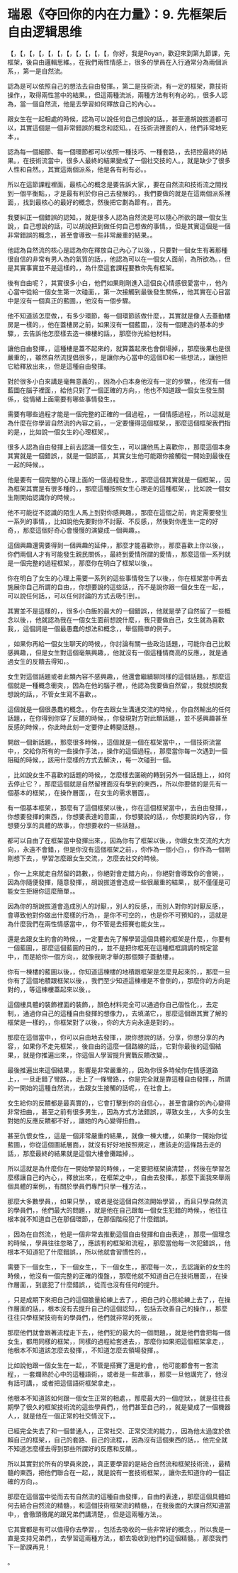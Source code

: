 # 瑞恩《夺回你的内在力量》：9. 先框架后自由逻辑思维

【，【，【，【，【，【，【，【，【，【，【，你好，我是Royan，歡迎來到第九節課，先框架，後自由邏輯思維。，在我們兩性情感上，很多的學員在入行通常分為兩個派系，，第一是自然流。

認為是可以依照自己的想法去自由發揮。，第二是技術流，有一定的框架，靠技術操作，，取得兩性當中的結果。，但這兩種流派，兩種方法有利有必的。，很多人認為，當一個自然流，他是去學習如何釋放自己的內心。。

跟女生在一起相處的時候，認為可以說任何自己想說的話。，甚至連胡說拔道都可以，其實這個是一個非常錯誤的概念和認知。，在技術流裡面的人，他們非常地死本，。

認為每一個細節、每一個環節都可以依照一種技巧、一種套路，，去把控最終的結果。，在技術流當中，很多人最終的結果變成了一個社交技的人。，就是缺少了很多人性和自然。，其實這兩個派系，他是各有利有必。。

所以在這節課程裡面，最核心的概念是要告訴大家，，要在自然流和技術流之間找到一個平衡點，，才是最有利於你自己去發展的。，我們要做的就是在這兩個派系裡面，，找到最核心的最好的概念，然後把它劃為節有。，首先。

我要糾正一個錯誤的認知。，就是很多人認為自然流是可以隨心所欲的跟一個女生說，，自己想說的話，可以胡說把到做任何自己想做的事情。，但是其實這個是一個非常錯誤的概念，，甚至會導致一些非常嚴重的結果。。

他認為自然流的核心是認為你在釋放自己內心了以後，，只要對一個女生有著那種很自信的非常有男人為的氣質的話，，他認為可以在一個女人面前，為所欲為。，但是其實事實並不是這樣的。，為什麼這套課程要教你先有框架。

後有自由呢？，其實很多小白，他們如果剛剛進入這個良心情感很愛當中，，他內心當中從給一個女生第一次碰面，，第一次接觸到最後發生關係，，他其實在心目當中是沒有一個真正的藍圖，，他沒有一個步驟。

他不知道該怎麼做，，有多少環節，每一個環節該做什麼，，其實就是像人去蓋動樓房是一樣的，，他在蓋樓房之前，如果沒有一個藍圖，，沒有一個建造的基本的步驟，，去告訴他怎麼樣去造一棟樓的話，，那麼你光給他材料。

讓他自由發揮，，這種樓是蓋不起來的，就算蓋起來也會倒塌掉，，那麼後果也是很嚴重的，，雖然自然流提倡很多，，是讓你內心當中的這個ID和一些想法，，讓他把它給釋放出來，，但是這種自由發揮。

對於很多小白來講是毫無意義的，，因為小白本身他沒有一定的步驟，，他沒有一個藍圖在腦子裡面，，給他只對了一個正確的方向，，他也不知道跟一個女生發生關係，，從情緒上面需要有哪些事情發生，。

需要有哪些過程才能是一個完整的正確的一個過程，，一個情感過程，，所以這就是為什麼在你學習自然流的內容之前，，一定要懂得這個框架，，那麼這個框架我們指的是，，比如說一個女生的心理框架，。

很多人認為自由發揮上前去認識一個女生，，可以讓他馬上喜歡你，，那麼這個本身其實就是一個錯誤，，就是一個誤區，，其實女生他可能跟你接觸從一開始到最後在一起的時候，。

他是要有一個完整的心理上面的一個過程發生，，那麼這個其實就是一個框架，，因為框架其實是有很多種的，，那麼這種按照女生心理走的這種框架，，比如說一個女生剛開始認識你的時候，。

他不可能從不認識的陌生人馬上到對你感興趣，，那麼在這個之前，肯定需要發生一系列的事情，，比如說他先要對你不討厭、不反感，，然後對你產生一定的好奇，，那麼這個好奇心會慢慢的演變成一個興趣，。

這個興趣還需要得到一個興趣的延伸，，那麼才能喜歡你，，那麼喜歡上你以後，，你們兩個人才有可能發生親民關係，，最終到愛情所謂的愛情，，那麼這個一系列就是一個完整的過程框架，，那麼你在明白了框架以後，。

你在明白了女生的心理上需要一系列的這些事情發生了以後，，你在框架當中再去施展你自己所謂的自由，，你想要說的這些話，，而不是說你跟一個女生在一起，，可以說任何話，，可以任何討論的方式去吸引到，。

其實並不是這樣的，，很多小白飯的最大的一個錯誤，，他就是學了自然留了一些概念以後，，他就認為我在一個女生面前想說什麼，，我只要做自己，女生就為喜歡我，，這個詞是一個最愚蠢的想法和概念，，舉個簡單的例子。

，如果你再給一個女生聊天的時候，，你討論有關一些政治話題，，可能你自己比較感興趣，，但是女生對這個毫無興趣，，他就沒有一個這種情商高的反應，，就是通過女生的反饋去得知，。

女生對這個話題或者此類內容不感興趣，，他還會繼續聊同樣的這個話題。，那麼這個就是一種概念衝突，，因為在他的腦子裡，，他認為我要做自然留，，我就想說我想說的話，，不管女生寫不喜歡，。

這個就是一個很愚蠢的概念。，你在去跟女生溝通交流的時候，，你自然輸出的任何話題，，在你得到你穿了反饋的時候，，你發現對方對此類話題，，並不感興趣甚至反感的時候，，你此時此刻一定要停止轉變話題，。

開啟一個新話題。，那麼很多時候，，這個就是一個在框架當中，，一個技術流當中，，交給你所有的一些操作手法，，操作的這個過程。，那麼當你每一次遇到一個阻礙的時候，，該用什麼樣的方式去解決，，每一次碰到一個。

，比如說女生不喜歡的話題的時候，，怎麼樣去圍碗的轉到另外一個話題上，，如何去停止它？，那麼這個就是自然留裡面沒有學到的東西，，所以你要做的是先有一個基本的框架，，在操作層面，，在女生的需求層面，。

有一個基本框架，，那麼有了這個框架以後，，你在這個框架當中，，去自由發揮，，你想要發揮的東西，，你想要表達的意圖，，你想要說的話，，你想要說的內容，，你想要分享的具體的故事，，你想要收的一些話題，。

都可以自由了在框架當中發揮出來，，因為你有了框架以後，，你跟女生交流的大方向，，永遠不會錯，，但是你沒有這個框架之前，，你作為一個小白，，你作為一個剛剛想下去，，學習怎麼跟女生交流，，怎麼去社交的時候。

，你一上來就走自然留的路數，，你絕對會走錯方向，，你絕對會導致你的會碗，，因為你隨便發揮，隨意發揮，，胡說拔道會造成一些很嚴重的結果，，就不僅僅是可能女生拒絕你這麼簡單，。

因為你的胡說拔道會造成別人的討厭，，別人的反感，，而別人對你的討厭反感，，會導致他對你做出什麼樣的行為，，是你不可空的，，也是你不可預知的，，這就是為什麼我們在兩性情感當中，，你不管是去搭賽也能女生，。

還是去跟女生約會的時候，，一定要去先了解學習這個具體的框架是什麼，，你要有一個藍圖，，那麼這個藍圖的目的，，並不是把你框死在這種框框調調的規定當中，，而是給你一個方向，，就像我剛才舉的那個類子蓋動樓，。

你有一棟樓的藍圖以後，，你知道這棟樓的地積跟框架是怎麼見起來的，，那麼一旦你有了這個地積跟框架以後，，我們至少知道這棟樓是不會倒的，，那麼你的方向是對的，，等這棟樓蓋起來以後，。

這個樓具體的裝飾裡面的裝飾，，顏色材料完全可以通過你自己個性化，，去定制，，通過你自己的這種自由發揮的想像力，，去填滿它，，那麼這個跟其實了解的框架是一樣的，，你框架對了以後，，你的大方向永遠是對的，。

那麼在這個當中，，你可以自由地去發揮，，說你想說的話，分享，你想分享的內容，，如果你不走先框架，，後自由的這麼一個路線的話，，它對你最後的這個結果，，就是你推遍出來，，你這個人學習提升實戰反饋改變，。

最後推遍出來這個結果，，影響是非常嚴重的，，因為你很多時候你在情感道路上，，一旦走錯了彎路，，走上了一條彎路，，你是完全就是靠這種自由發揮，，所謂的一開始的這種自然流，，去跟女生接觸的話呢，，在社會上。

女生給你的反饋都是最真實的，，它會打擊到你的自信心，，甚至會讓你的內心變得非常扭曲，，甚至之前有很多男生，，因為方式方法錯誤，，導致女生，，大多的女生對她的反應反饋都不好，，讓她的內心變得扭曲，。

甚至仇恨女性，，這是一個非常嚴重的結果，，就像一棟大樓，，如果你一開始你從藍圖，，你從這個圖紙層面，，就沒有好好地按照規定，，應該走的這條路去走的話，，那麼最終的結果就是這個大樓會攤踏掉，。

所以這就是為什麼你在一開始學習的時候，，一定要把框架搞清楚，，然後在學習怎麼樣讓自己的內心，，釋放出來，，在框架之中，，自由去發揮。，那麼下面我來舉兩個具體的案例，，有關於學員們專門只學一種方法，。

那麼大多數學員，，如果只學，，或者是從這個自然流開始學習，，而且只學自然流的學員們，，他們最大的問題，，就是他在自己跟每一個女生犯錯的時候，，他往往根本就不知道自己在那個環節，，在那個階段犯了什麼錯誤。

，因為在自然流，，他是一個非常去推動這個自由發揮和自由表達，，那麼一個理念的時候，，學員往往忽略了，，應該有的框架和流程，，那麼當他每一次犯錯誤，，他根本不知道犯了什麼錯誤，，所以他就會習慣性的，。

需要下一個女生，，下一個女生，，下一個女生，，那麼每一次，，去認識新的女生的時候，，他沒有一個完整的正確的復盤，，那麼他就不知道自己在技術層面，，在操作層面，，到底犯了什麼錯誤，，從而也沒有任何的提升。

，只是成期下來把自己的這個膽量給練上去了，，把自己的心態給練上去了，，在操作層面的話，，根本沒有去提升自己的這個認知，，包括去改善自己的操作，，那麼往往只學框架技術有的學員們，，他們就非常的死板，。

那麼他們就會跟著流程走下去，，他們犯的最大的一個問題，，就是他們會把每一個女生，都用同樣的框架，，同樣的過程給套進去，，那麼你如果把這個框架拿走，，他根本不知道該怎麼去發揮，，不知道怎麼去領場發揮，。

比如說他跟一個女生在一起，，不管是搭賽了還是約會，，他可能都會有一套流程，，一套爛熟於心中的這種語術，，或者是一些故事，，那麼一旦他講完了，他沒有話可講，，或者把這個語術框架拿走，。

他根本不知道該如何跟一個女生正常的相處，，那麼最大的一個症狀，，就是往往長期學了很久的框架技術流的這些學員們，，他們甚至自己的，，就是變成了一個機器人，，就是他在一個正常的社交情況下，。

已經完全失去了和一個普通人，，正常社交、正常交流的能力，，因為他太過度於依賴自己的框架，，自己的套路、自己的流程，，因為沒有這個東西的話，，他完全就不知道怎麼樣去得到那些所謂好的反應和反饋。。

所以其實對於所有的學員來說，，真正要學習的是結合自然流和框架技術流，，最精髓的東西，把他們聯合在一起，，就是說有一套技術框架，，讓你去知道你的一個正確的方向，。

那麼在這個當中從而去有自然流的這種自由發揮，，自由的表達，，那麼這個具體如何去結合自然流的精髓，，和這個技術框架流的精髓，，在我後面的大課自然知道當中，，會徹頭徹尾的跟兄弟們講清楚，，但是這兩種方法，。

它其實都是有可以值得你去學習，，包括去吸收的一些非常好的概念，，所以我是一直是支持兄弟們，，去學習這兩種方法，，都去吸收到他們的這個精髓。，那麼我們下一節課再見！

。